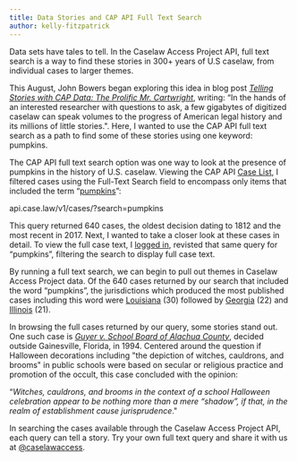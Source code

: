 ```yaml
---
title: Data Stories and CAP API Full Text Search
author: kelly-fitzpatrick
---
```

Data sets have tales to tell. In the Caselaw Access Project API, full text search is a way to find these stories in 300+ years of U.S caselaw, from individual cases to larger themes. 

This August, John Bowers began exploring this idea in blog post *[Telling Stories with CAP Data: The Prolific Mr. Cartwright](https://lil.law.harvard.edu/blog/2018/08/24/telling-stories-with-cap-data-the-prolific-mr-cartwright/)*, writing: “In the hands of an interested researcher with questions to ask, a few gigabytes of digitized caselaw can speak volumes to the progress of American legal history and its millions of little stories.". Here, I wanted to use the CAP API full text search as a path to find some of these stories using one keyword: pumpkins.

The CAP API full text search option was one way to look at the presence of pumpkins in the history of U.S. caselaw. Viewing the CAP API [Case List](https://api.case.law/v1/cases/), I filtered cases using the Full-Text Search field to encompass only items that included the term “[pumpkins](https://api.case.law/v1/cases/?search=pumpkins)”:

api.case.law/v1/cases/?search=pumpkins

This query returned 640 cases, the oldest decision dating to 1812 and the most recent in 2017. Next, I wanted to take a closer look at these cases in detail. To view the full case text, I [logged in](https://case.law/user/login/), revisted that same query for “pumpkins”, filtering the search to display full case text.

By running a full text search, we can begin to pull out themes in Caselaw Access Project data. Of the 640 cases returned by our search that included the word “pumpkins”, the jurisdictions which produced the most published cases including this word were [Louisiana](https://api.case.law/v1/cases/?cite=&name_abbreviation=&jurisdiction=la&reporter=&decision_date_min=&decision_date_max=&docket_number=&court=&search=pumpkins&full_case=&body_format=) (30) followed by [Georgia](https://api.case.law/v1/cases/?cite=&name_abbreviation=&jurisdiction=ga&reporter=&decision_date_min=&decision_date_max=&docket_number=&court=&search=pumpkins&full_case=&body_format=) (22) and [Illinois](https://api.case.law/v1/cases/?cite=&name_abbreviation=&jurisdiction=ill&reporter=&decision_date_min=&decision_date_max=&docket_number=&court=&search=pumpkins&full_case=&body_format=) (21). 

In browsing the full cases returned by our query, some stories stand out. One such case is *[Guyer v. School Board of Alachua County](https://api.case.law/v1/cases/7471134/)*, decided outside Gainesville, Florida, in 1994. Centered around the question if Halloween decorations including "the depiction of witches, cauldrons, and brooms" in public schools were based on secular or religious practice and promotion of the occult, this case concluded with the opinion:

“*Witches, cauldrons, and brooms in the context of a school Halloween celebration appear to be nothing more than a mere “shadow”, if that, in the realm of establishment cause jurisprudence*."

In searching the cases available through the Caselaw Access Project API, each query can tell a story. Try your own full text query and share it with us at [@caselawaccess](https://twitter.com/caselawaccess).
